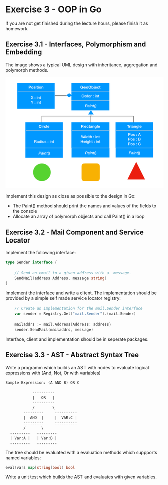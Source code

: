 # Exercise 3 - OOP in Go

If you are not get finished during the lecture hours, please finish it as homework.

## Exercise 3.1 - Interfaces, Polymorphism and Embedding

The image shows a typical UML design with inheritance, aggregation and polymorph methods.

![oo](../img/03-exercise.png "A typical OO design")

Implement this design as close as possible to the design in Go:
- The Paint() method should print the names and values of the fields to the console
- Allocate an array of polymorph objects and call Paint() in a loop 

## Exercise 3.2 - Mail Component and Service Locator
Implement the following interface:
```go
type Sender interface {

	// Send an email to a given address with a  message.
	SendMail(address Address, message string)
}
```
Implement the interface and write a client. The implementation should be provided by
a simple self made service locator registry:

```go
    // Create an implementation for the mail.Sender interface
	var sender = Registry.Get("mail.Sender").(mail.Sender)

	mailaddrs := mail.Address{Address: address}
	sender.SendMail(mailaddrs, message)
```
Interface, client and implementation should be in seperate packages. 


## Exercise 3.3 - AST - Abstract Syntax Tree
Write a programm which builds an AST with nodes to evaluate logical expressions with (And, Not, Or with variables)

```
Sample Expression: (A AND B) OR C

            ----------
            |   OR   |
            ----------
            /        \
        ---------     ----------
        |  AND  |     |  VAR:C |
        ---------     ----------
        /       \
  ---------   --------- 
  | Var:A |   | Var:B |
  ---------   ---------
```

The tree should be evaluated with a evaluation methods which suppports named variables:

```go
eval(vars map[string]bool) bool
```

Write a unit test which builds the AST and evaluates with given variables.
